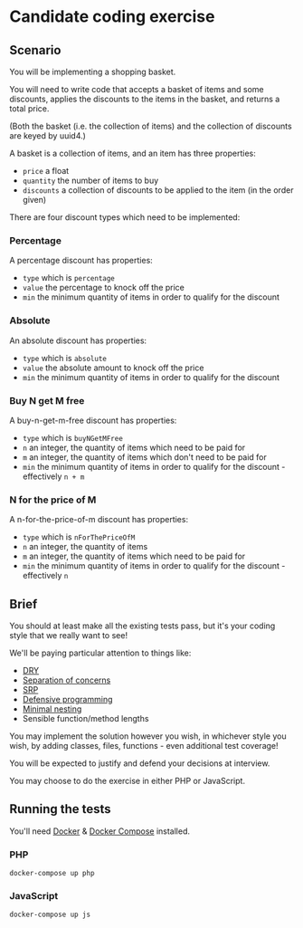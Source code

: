 # Candidate coding exercise

## Scenario

You will be implementing a shopping basket.

You will need to write code that accepts a basket of items and some discounts, applies the discounts to the items in the basket, and returns a total price.

(Both the basket (i.e. the collection of items) and the collection of discounts are keyed by uuid4.)

A basket is a collection of items, and an item has three properties:

* `price` a float
* `quantity` the number of items to buy
* `discounts` a collection of discounts to be applied to the item (in the order given)

There are four discount types which need to be implemented:

### Percentage

A percentage discount has properties:

* `type` which is `percentage`
* `value` the percentage to knock off the price
* `min` the minimum quantity of items in order to qualify for the discount

### Absolute

An absolute discount has properties:

* `type` which is `absolute`
* `value` the absolute amount to knock off the price
* `min` the minimum quantity of items in order to qualify for the discount

### Buy N get M free

A buy-n-get-m-free discount has properties:

* `type` which is `buyNGetMFree`
* `n` an integer, the quantity of items which need to be paid for
* `m` an integer, the quantity of items which don't need to be paid for
* `min` the minimum quantity of items in order to qualify for the discount - effectively `n + m`

### N for the price of M

A n-for-the-price-of-m discount has properties:

* `type` which is `nForThePriceOfM`
* `n` an integer, the quantity of items
* `m` an integer, the quantity of items which need to be paid for
* `min` the minimum quantity of items in order to qualify for the discount - effectively `n`

## Brief

You should at least make all the existing tests pass, but it's your coding style that we really want to see!

We'll be paying particular attention to things like:

* [DRY](https://en.wikipedia.org/wiki/Don%27t_repeat_yourself)
* [Separation of concerns](https://en.wikipedia.org/wiki/Separation_of_concerns)
* [SRP](https://en.wikipedia.org/wiki/Single_responsibility_principle)
* [Defensive programming](https://en.wikipedia.org/wiki/Defensive_programming)
* [Minimal nesting](https://en.wikibooks.org/wiki/Computer_Programming/Coding_Style/Minimize_nesting)
* Sensible function/method lengths

You may implement the solution however you wish, in whichever style you wish, by adding classes, files, functions - even additional test coverage!

You will be expected to justify and defend your decisions at interview.

You may choose to do the exercise in either PHP or JavaScript.

## Running the tests

You'll need [Docker](https://www.docker.com/) & [Docker Compose](https://docs.docker.com/compose/) installed.

### PHP

```docker-compose up php```

### JavaScript

```docker-compose up js```
